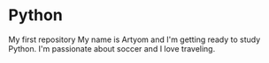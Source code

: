 # Python
My first repository
My name is Artyom and I'm getting ready to study Python.
I'm passionate about soccer and I love traveling.
